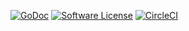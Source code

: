 [![GoDoc](https://godoc.org/github.com/sierrezinal/combinatorics?status.png)](https://godoc.org/github.com/sierrezinal/combinatorics) [![Software License](https://img.shields.io/badge/license-MIT-brightgreen.svg?style=flat-square)](/LICENSE) [![CircleCI](https://circleci.com/gh/sierrezinal/combinatorics.svg?style=svg)](https://circleci.com/gh/sierrezinal/combinatorics)
